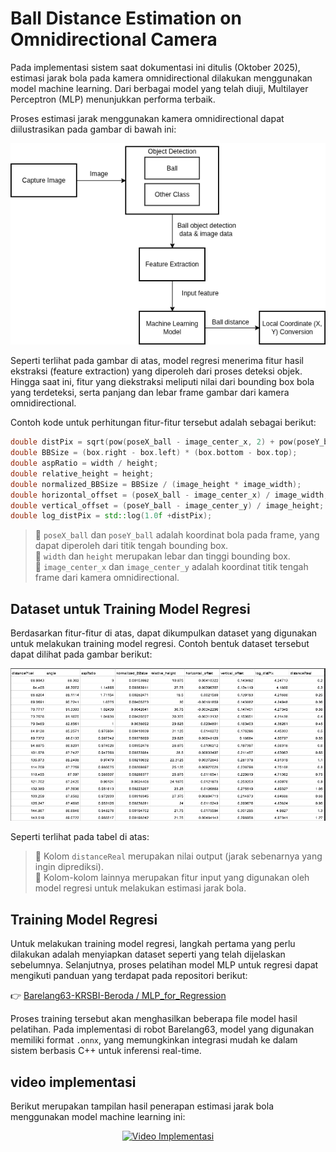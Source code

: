 # **Ball Distance Estimation on Omnidirectional Camera**

Pada implementasi sistem saat dokumentasi ini ditulis (Oktober 2025), estimasi jarak bola pada kamera omnidirectional dilakukan menggunakan model machine learning. Dari berbagai model yang telah diuji, Multilayer Perceptron (MLP) menunjukkan performa terbaik.

Proses estimasi jarak menggunakan kamera omnidirectional dapat diilustrasikan pada gambar di bawah ini:

![-](../images/ball_distance_estimation/figure1.png)

Seperti terlihat pada gambar di atas, model regresi menerima fitur hasil ekstraksi (feature extraction) yang diperoleh dari proses deteksi objek.
Hingga saat ini, fitur yang diekstraksi meliputi nilai dari bounding box bola yang terdeteksi, serta panjang dan lebar frame gambar dari kamera omnidirectional.

Contoh kode untuk perhitungan fitur-fitur tersebut adalah sebagai berikut:
```cpp
double distPix = sqrt(pow(poseX_ball - image_center_x, 2) + pow(poseY_ball - image_center_x, 2));
double BBSize = (box.right - box.left) * (box.bottom - box.top);
double aspRatio = width / height;
double relative_height = height;
double normalized_BBSize = BBSize / (image_height * image_width);
double horizontal_offset = (poseX_ball - image_center_x) / image_width;
double vertical_offset = (poseY_ball - image_center_y) / image_height;
double log_distPix = std::log(1.0f +distPix);
```

> 📌 `poseX_ball` dan `poseY_ball` adalah koordinat bola pada frame, yang dapat diperoleh dari titik tengah bounding box.    
> 📌 `width` dan `height` merupakan lebar dan tinggi bounding box.    
> 📌 `image_center_x` dan `image_center_y` adalah koordinat titik tengah frame dari kamera omnidirectional.   

## Dataset untuk Training Model Regresi

Berdasarkan fitur-fitur di atas, dapat dikumpulkan dataset yang digunakan untuk melakukan training model regresi.
Contoh bentuk dataset tersebut dapat dilihat pada gambar berikut:

![-](../images/ball_distance_estimation/figure2.png)

Seperti terlihat pada tabel di atas:

> 📌 Kolom `distanceReal` merupakan nilai output (jarak sebenarnya yang ingin diprediksi).   
> 📌 Kolom-kolom lainnya merupakan fitur input yang digunakan oleh model regresi untuk melakukan estimasi jarak bola.

## Training Model Regresi
Untuk melakukan training model regresi, langkah pertama yang perlu dilakukan adalah menyiapkan dataset seperti yang telah dijelaskan sebelumnya.
Selanjutnya, proses pelatihan model MLP untuk regresi dapat mengikuti panduan yang terdapat pada repositori berikut:

👉 [Barelang63-KRSBI-Beroda / MLP_for_Regression](https://github.com/Barelang63-KRSBI-Beroda/MLP_for_Regression.git)

Proses training tersebut akan menghasilkan beberapa file model hasil pelatihan.
Pada implementasi di robot Barelang63, model yang digunakan memiliki format `.onnx`, yang memungkinkan integrasi mudah ke dalam sistem berbasis C++ untuk inferensi real-time.

## video implementasi
Berikut merupakan tampilan hasil penerapan estimasi jarak bola menggunakan model machine learning ini:

<p align="center">
  <a href="https://youtu.be/tBVEI3aYfY4">
    <img src="https://img.youtube.com/vi/tBVEI3aYfY4/0.jpg" alt="Video Implementasi" width="640"/>
  </a>
</p>




